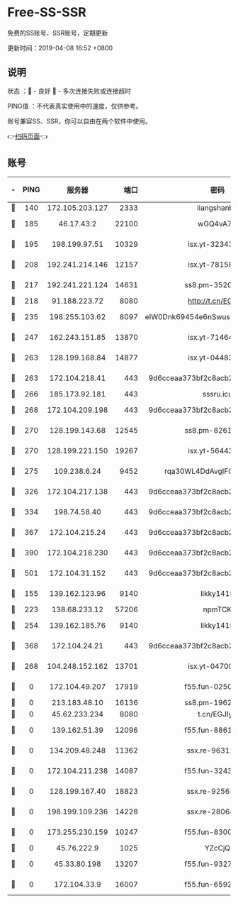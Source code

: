 # Free-SS-SSR

免费的SS账号、SSR账号，定期更新

更新时间：2019-04-08 16:52 +0800

## 说明

状态     ：🙂 - 良好 🙁 - 多次连接失败或连接超时

PING值   ：不代表真实使用中的速度，仅供参考。

账号兼容SS、SSR，你可以自由在两个软件中使用。

👉[扫码页面](https://liesauer.github.io/Free-SS-SSR/)👈

## 账号

|-|PING|服务器|端口|密码|加密方式|区域|
|:----:|:----:|:-----:|-----:|:----:|:----:|:----:|
|🙂|140|172.105.203.127|2333|liangshanbo|chacha20|JP|
|🙂|185|46.17.43.2|22100|wGQ4vA7D|aes-256-gcm|RU|
|🙂|195|198.199.97.51|10329|isx.yt-32343911|aes-256-cfb|US|
|🙂|208|192.241.214.146|12157|isx.yt-78158040|aes-256-cfb|US|
|🙂|217|192.241.221.124|14631|ss8.pm-35207592|aes-256-cfb|US|
|🙂|218|91.188.223.72|8080|http://t.cn/EGJIyrl|rc4-md5|RU|
|🙂|235|198.255.103.62|8097|eIW0Dnk69454e6nSwuspv9DmS201tQ0D|aes-256-cfb|US|
|🙂|247|162.243.151.85|13870|isx.yt-71464453|aes-256-cfb|US|
|🙂|263|128.199.168.84|14877|isx.yt-04483542|aes-256-cfb|SG|
|🙂|263|172.104.218.41|443|9d6cceaa373bf2c8acb22e60b6a58be6|aes-256-cfb|US|
|🙂|266|185.173.92.181|443|sssru.icu|rc4-md5|RU|
|🙂|268|172.104.209.198|443|9d6cceaa373bf2c8acb22e60b6a58be6|aes-256-cfb|US|
|🙂|270|128.199.143.68|12545|ss8.pm-82618687|aes-256-cfb|SG|
|🙂|270|128.199.221.150|19267|isx.yt-56443107|aes-256-cfb|SG|
|🙂|275|109.238.6.24|9452|rqa30WL4DdAvgIFG6Fs3znzTa|aes-256-cfb|FR|
|🙂|326|172.104.217.138|443|9d6cceaa373bf2c8acb22e60b6a58be6|aes-256-cfb|US|
|🙂|334|198.74.58.40|443|9d6cceaa373bf2c8acb22e60b6a58be6|aes-256-cfb|US|
|🙂|367|172.104.215.24|443|9d6cceaa373bf2c8acb22e60b6a58be6|aes-256-cfb|US|
|🙂|390|172.104.218.230|443|9d6cceaa373bf2c8acb22e60b6a58be6|aes-256-cfb|US|
|🙂|501|172.104.31.152|443|9d6cceaa373bf2c8acb22e60b6a58be6|aes-256-cfb|US|
|🙂|155|139.162.123.96|9140|likky1415|aes-256-cfb|JP|
|🙂|223|138.68.233.12|57206|npmTCK|rc4-md5|US|
|🙂|254|139.162.185.76|9140|likky1415|aes-256-cfb|DE|
|🙂|368|172.104.24.21|443|9d6cceaa373bf2c8acb22e60b6a58be6|aes-256-cfb|US|
|🙁|268|104.248.152.162|13701|isx.yt-04700164|aes-256-cfb|SG|
|🙁|0|172.104.49.207|17919|f55.fun-02500708|aes-256-cfb|SG|
|🙁|0|213.183.48.10|16136|ss8.pm-19627789|rc4-md5|RU|
|🙁|0|45.62.233.234|8080|t.cn/EGJIyrl|rc4-md5|CA|
|🙁|0|139.162.51.39|12096|f55.fun-88617667|aes-256-cfb|SG|
|🙁|0|134.209.48.248|11362|ssx.re-96312869|aes-256-cfb|US|
|🙁|0|172.104.211.238|14087|f55.fun-32438458|aes-256-cfb|US|
|🙁|0|128.199.167.40|18823|ssx.re-92562343|aes-256-cfb|SG|
|🙁|0|198.199.109.236|14228|ssx.re-28068094|aes-256-cfb|US|
|🙁|0|173.255.230.159|10247|f55.fun-83008054|aes-256-cfb|US|
|🙁|0|45.76.222.9|1025|YZcCjQ|rc4-md5|JP|
|🙁|0|45.33.80.198|13207|f55.fun-93270323|aes-256-cfb|US|
|🙁|0|172.104.33.9|16007|f55.fun-65922710|aes-256-cfb|SG|
